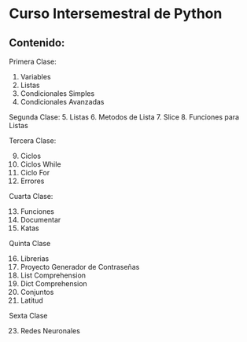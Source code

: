 # Curso Intersemestral de Python

## Contenido:

Primera Clase:
1. Variables
2. Listas
3. Condicionales Simples
4. Condicionales Avanzadas

Segunda Clase:
5. Listas
6. Metodos de Lista
7. Slice
8. Funciones para Listas

Tercera Clase:

9. Ciclos
10. Ciclos While
11. Ciclo For
12. Errores

Cuarta Clase:

13. Funciones
14. Documentar
15. Katas

Quinta Clase

16. Librerias
17. Proyecto Generador de Contraseñas
18. List Comprehension
19. Dict Comprehension
20. Conjuntos
21. Latitud

Sexta Clase

23. Redes Neuronales
